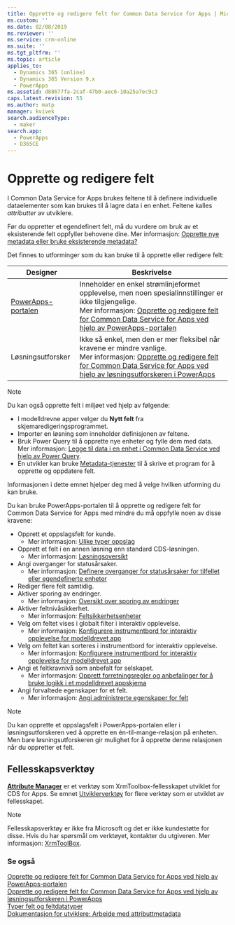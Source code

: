 ```yaml
---
title: Opprette og redigere felt for Common Data Service for Apps | MicrosoftDocs
ms.custom: ''
ms.date: 02/08/2019
ms.reviewer: ''
ms.service: crm-online
ms.suite: ''
ms.tgt_pltfrm: ''
ms.topic: article
applies_to:
  - Dynamics 365 (online)
  - Dynamics 365 Version 9.x
  - PowerApps
ms.assetid: d88677fa-2caf-47b0-aec6-10a25a7ec9c3
caps.latest.revision: 55
ms.author: matp
manager: kvivek
search.audienceType:
  - maker
search.app:
  - PowerApps
  - D365CE
---
```

# <a name="how-to-create-and-edit-fields"></a>Opprette og redigere felt

I Common Data Service for Apps brukes feltene til å definere individuelle dataelementer som kan brukes til å lagre data i en enhet. Feltene kalles *attributter* av utviklere. 
  
Før du oppretter et egendefinert felt, må du vurdere om bruk av et eksisterende felt oppfyller behovene dine. Mer informasjon: [Opprette nye metadata eller bruke eksisterende metadata?](create-edit-metadata.md#create-new-metadata-or-use-existing-metadata)

Det finnes to utforminger som du kan bruke til å opprette eller redigere felt:

|Designer| Beskrivelse|
|--|--|
|[PowerApps-portalen](https://web.powerapps.com/?utm_source=padocs&utm_medium=linkinadoc&utm_campaign=referralsfromdoc)|Inneholder en enkel strømlinjeformet opplevelse, men noen spesialinnstillinger er ikke tilgjengelige.<br />Mer informasjon: [Opprette og redigere felt for Common Data Service for Apps ved hjelp av PowerApps-portalen](create-edit-field-portal.md)|
|Løsningsutforsker|Ikke så enkel, men den er mer fleksibel når kravene er mindre vanlige.<br />Mer informasjon: [Opprette og redigere felt for Common Data Service for Apps ved hjelp av løsningsutforskeren i PowerApps](create-edit-field-solution-explorer.md) |

> [!NOTE]
> Du kan også opprette felt i miljøet ved hjelp av følgende:
> - I modelldrevne apper velger du **Nytt felt** fra skjemaredigeringsprogrammet.
> - Importer en løsning som inneholder definisjonen av feltene.
> - Bruk Power Query til å opprette nye enheter og fylle dem med data.<br />Mer informasjon: [Legge til data i en enhet i Common Data Service ved hjelp av Power Query](/powerapps/maker/common-data-service/data-platform-cds-newentity-pq).
> - En utvikler kan bruke [Metadata-tjenester](/powerapps/developer/common-data-service/use-web-services#metadata-services) til å skrive et program for å opprette og oppdatere felt.

Informasjonen i dette emnet hjelper deg med å velge hvilken utforming du kan bruke. 

Du kan bruke PowerApps-portalen til å opprette og redigere felt for Common Data Service for Apps med mindre du må oppfylle noen av disse kravene:

- Opprett et oppslagsfelt for kunde. 
   - Mer informasjon: [Ulike typer oppslag](types-of-fields.md#different-types-of-lookups)
- Opprett et felt i en annen løsning enn standard CDS-løsningen. 
   - Mer informasjon: [Løsningsoversikt](solutions-overview.md)
- Angi overganger for statusårsaker. 
   - Mer informasjon: [Definere overganger for statusårsaker for tilfellet eller egendefinerte enheter](define-status-reason-transitions.md)
- Rediger flere felt samtidig.
- Aktiver sporing av endringer. 
   - Mer informasjon: [Oversikt over sporing av endringer](../../developer/common-data-service/auditing-overview.md)
- Aktiver feltnivåsikkerhet. 
   - Mer informasjon: [Feltsikkerhetsenheter](../../developer/common-data-service/field-security-entities.md)
- Velg om feltet vises i globalt filter i interaktiv opplevelse. 
   - Mer informasjon: [Konfigurere instrumentbord for interaktiv opplevelse for modelldrevet app](../model-driven-apps/configure-interactive-experience-dashboards.md)
- Velg om feltet kan sorteres i instrumentbord for interaktiv opplevelse. 
   - Mer informasjon: [Konfigurere instrumentbord for interaktiv opplevelse for modelldrevet app](../model-driven-apps/configure-interactive-experience-dashboards.md)
- Angi et feltkravnivå som anbefalt for selskapet. 
   - Mer informasjon: [Opprett forretningsregler og anbefalinger for å bruke logikk i et modelldrevet appskjema](../model-driven-apps/create-business-rules-recommendations-apply-logic-form.md)
- Angi forvaltede egenskaper for et felt. 
   - Mer informasjon: [Angi administrerte egenskaper for felt](set-managed-properties-for-field.md)

> [!NOTE]
> Du kan opprette et oppslagsfelt i PowerApps-portalen eller i løsningsutforskeren ved å opprette en én-til-mange-relasjon på enheten. Men bare løsningsutforskeren gir mulighet for å opprette denne relasjonen når du oppretter et felt.

## <a name="community-tools"></a>Fellesskapsverktøy

**[Attribute Manager](https://www.xrmtoolbox.com/plugins/DLaB.Xrm.AttributeManager/)** er et verktøy som XrmToolbox-fellesskapet utviklet for CDS for Apps. Se emnet [Utviklerverktøy](https://docs.microsoft.com/dynamics365/customer-engagement/developer/developer-tools) for flere verktøy som er utviklet av fellesskapet.

> [!NOTE]
> Fellesskapsverktøy er ikke fra Microsoft og det er ikke kundestøtte for disse. Hvis du har spørsmål om verktøyet, kontakter du utgiveren. Mer informasjon: [XrmToolBox](https://www.xrmtoolbox.com).

### <a name="see-also"></a>Se også  
[Opprette og redigere felt for Common Data Service for Apps ved hjelp av PowerApps-portalen](create-edit-field-portal.md)<br />
[Opprette og redigere felt for Common Data Service for Apps ved hjelp av løsningsutforskeren i PowerApps](create-edit-field-solution-explorer.md)<br />
[Typer felt og feltdatatyper](types-of-fields.md)<br />
[Dokumentasjon for utviklere: Arbeide med attributtmetadata](/dynamics365/customer-engagement/developer/org-service/work-attribute-metadata)
 
